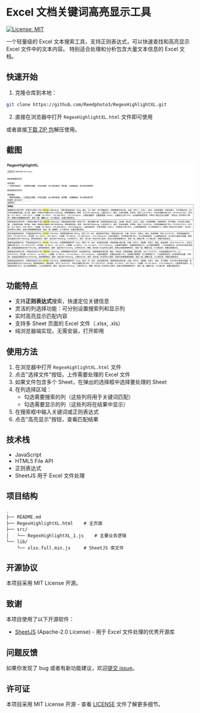 # Excel 文档关键词高亮显示工具

[![License: MIT](https://img.shields.io/badge/License-MIT-yellow.svg)](https://opensource.org/licenses/MIT)

一个轻量级的 Excel 文本搜索工具，支持正则表达式，可以快速查找和高亮显示 Excel 文件中的文本内容。
特别适合处理和分析包含大量文本信息的 Excel 文档。

## 快速开始

1. 克隆仓库到本地：
```bash
git clone https://github.com/Reedphoto3/RegexHighlightXL.git
```

2. 直接在浏览器中打开 `RegexHighlightXL.html` 文件即可使用

或者直接[下载 ZIP 包](https://github.com/Reedphoto3/RegexHighlightXL/archive/refs/heads/main.zip)解压使用。

## 截图

![工具界面预览](assets/tool-interface.png)

## 功能特点

- 支持**正则表达式**搜索，快速定位关键信息
- 灵活的列选择功能：可分别设置搜索列和显示列
- 实时高亮显示匹配内容
- 支持多 Sheet 页面的 Excel 文件（.xlsx, .xls）
- 纯浏览器端实现，无需安装，打开即用

## 使用方法

1. 在浏览器中打开 `RegexHighlightXL.html` 文件
2. 点击"选择文件"按钮，上传需要处理的 Excel 文件
3. 如果文件包含多个 Sheet，在弹出的选择框中选择要处理的 Sheet
4. 在列选择区域：
   - 勾选需要搜索的列（这些列将用于关键词匹配）
   - 勾选需要显示的列（这些列将在结果中显示）
5. 在搜索框中输入关键词或正则表达式
6. 点击"高亮显示"按钮，查看匹配结果

## 技术栈

- JavaScript
- HTML5 File API
- 正则表达式
- SheetJS 用于 Excel 文件处理

## 项目结构

```
.
├── README.md
├── RegexHighlightXL.html    # 主页面
├── src/
│   └── RegexHighlightXL_1.js    # 主要业务逻辑
└── lib/
    └── xlsx.full.min.js     # SheetJS 库文件
```

## 开源协议

本项目采用 MIT License 开源。

## 致谢

本项目使用了以下开源软件：

- [SheetJS](https://sheetjs.com/) (Apache-2.0 License) - 用于 Excel 文件处理的优秀开源库

## 问题反馈

如果你发现了 bug 或者有新功能建议，欢迎[提交 issue](https://github.com/Reedphoto3/RegexHighlightXL/issues)。

## 许可证

本项目采用 MIT License 开源 - 查看 [LICENSE](LICENSE) 文件了解更多细节。
